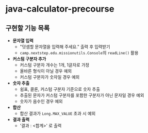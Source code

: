 # java-calculator-precourse

## 구현할 기능 목록
- **문자열 입력**
  - "덧셈할 문자열을 입력해 주세요." 출력 후 입력받기
  - `camp.nextstep.edu.missionutils.Console`의 `readLine()` 활용
- **커스텀 구분자 추가**
  - 커스텀 구분자 개수는 1개, 1글자로 가정
  - 올바른 형식이 아닐 경우 예외
  - 커스텀 구분자가 숫자일 경우 예외
- **숫자 추출** 
  - 쉼표, 콜론, 커스텀 구분자 기준으로 숫자 추출
  - 추출된 문자가 커스텀 구분자를 포함한 구분자가 아닌 문자일 경우 예외
  - 숫자가 음수인 경우 예외
- **합산**
  - 합산 결과가 `Long.MAX_VALUE` 초과 시 예외
- **결과 출력**
  - '결과 : <합계>' 로 출력